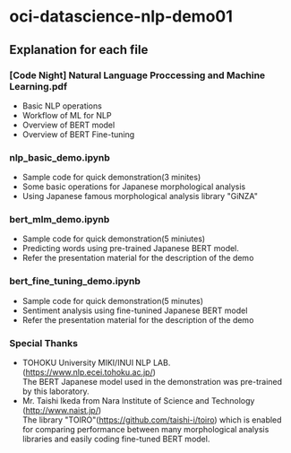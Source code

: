 # oci-datascience-nlp-demo01

## Explanation for each file

### [Code Night] Natural Language Proccessing and Machine Learning.pdf
- Basic NLP operations
- Workflow of ML for NLP
- Overview of BERT model
- Overview of BERT Fine-tuning

### nlp_basic_demo.ipynb
- Sample code for quick demonstration(3 minites)   
- Some basic operations for Japanese morphological analysis
- Using Japanese famous morphological analysis library "GiNZA"

### bert_mlm_demo.ipynb
- Sample code for quick demonstration(5 miniutes)
- Predicting words using pre-trained Japanese BERT model.
- Refer the presentation material for the description of the demo

### bert_fine_tuning_demo.ipynb
- Sample code for quick demonstration(5 minutes)
- Sentiment analysis using fine-tunined Japanese BERT model
- Refer the presentation material for the description of the demo

### Special Thanks
- TOHOKU University MIKI/INUI NLP LAB. (https://www.nlp.ecei.tohoku.ac.jp/)
  <br>The BERT Japanese model used in the demonstration was pre-trained by this laboratory.
- Mr. Taishi Ikeda from Nara Institute of Science and Technology (http://www.naist.jp/)
  <br>The library "TOIRO"(https://github.com/taishi-i/toiro) which is enabled for comparing performance between many morphological analysis libraries  and easily coding fine-tuned BERT model.
